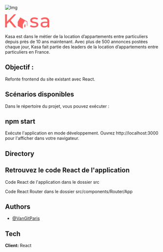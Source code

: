 
![Img](https://s3-eu-west-1.amazonaws.com/course.oc-static.com/projects/front-end-kasa-project/accommodation-20-1.jpg)



![Logo](../kasa/src/assets/logoHeader.png)


Kasa est dans le métier de la location d’appartements entre particuliers depuis près de 10 ans maintenant. Avec plus de 500 annonces postées chaque jour, Kasa fait partie des leaders de la location d’appartements entre particuliers en France.

## Objectif : 
Refonte frontend du site existant avec React.


## Scénarios disponibles
Dans le répertoire du projet, vous pouvez exécuter :

## npm start

Exécute l'application en mode développement.
Ouvrez http://localhost:3000 pour l'afficher dans votre navigateur.

## Directory 
## Retrouvez le code React de l'application 
Code React de l'application dans le dossier src 

Code React Router dans le dossier src/components/Router/App



## Authors

- [@VanGitParis](https://www.github.com/VanGitParis)


## Tech 

**Client:** React





